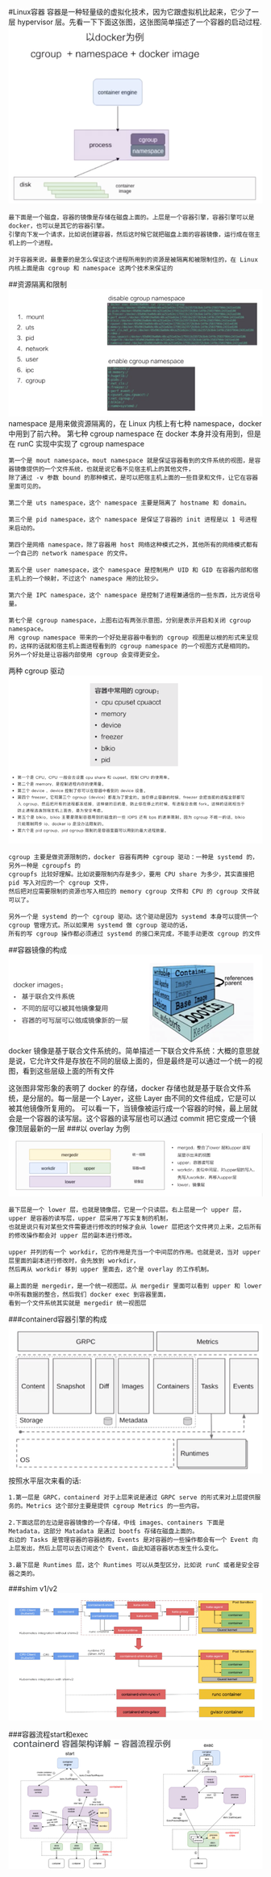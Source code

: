 #Linux容器
容器是一种轻量级的虚拟化技术，因为它跟虚拟机比起来，它少了一层 hypervisor 层。先看一下下面这张图，这张图简单描述了一个容器的启动过程.
![](img/.10_container_images/container.png)
    
    最下面是一个磁盘，容器的镜像是存储在磁盘上面的。上层是一个容器引擎，容器引擎可以是 docker，也可以是其它的容器引擎。
    引擎向下发一个请求，比如说创建容器，然后这时候它就把磁盘上面的容器镜像，运行成在宿主机上的一个进程。
    
    对于容器来说，最重要的是怎么保证这个进程所用到的资源是被隔离和被限制住的，在 Linux 内核上面是由 cgroup 和 namespace 这两个技术来保证的
##资源隔离和限制
![](img/.10_container_images/namespace.png)
namespace 是用来做资源隔离的，在 Linux 内核上有七种 namespace，docker 中用到了前六种。
第七种 cgroup namespace 在 docker 本身并没有用到，但是在 runC 实现中实现了 cgroup namespace

    第一个是 mout namespace。mout namespace 就是保证容器看到的文件系统的视图，是容器镜像提供的一个文件系统，也就是说它看不见宿主机上的其他文件，
    除了通过 -v 参数 bound 的那种模式，是可以把宿主机上面的一些目录和文件，让它在容器里面可见的。

    第二个是 uts namespace，这个 namespace 主要是隔离了 hostname 和 domain。

    第三个是 pid namespace，这个 namespace 是保证了容器的 init 进程是以 1 号进程来启动的。

    第四个是网络 namespace，除了容器用 host 网络这种模式之外，其他所有的网络模式都有一个自己的 network namespace 的文件。

    第五个是 user namespace，这个 namespace 是控制用户 UID 和 GID 在容器内部和宿主机上的一个映射，不过这个 namespace 用的比较少。

    第六个是 IPC namespace，这个 namespace 是控制了进程兼通信的一些东西，比方说信号量。

    第七个是 cgroup namespace，上图右边有两张示意图，分别是表示开启和关闭 cgroup namespace。
    用 cgroup namespace 带来的一个好处是容器中看到的 cgroup 视图是以根的形式来呈现的，这样的话就和宿主机上面进程看到的 cgroup namespace 的一个视图方式是相同的。
    另外一个好处是让容器内部使用 cgroup 会变得更安全。
两种 cgroup 驱动
![](img/.10_container_images/cgroup.png)

    cgroup 主要是做资源限制的，docker 容器有两种 cgroup 驱动：一种是 systemd 的，另外一种是 cgroupfs 的
    cgroupfs 比较好理解。比如说要限制内存是多少，要用 CPU share 为多少，其实直接把 pid 写入对应的一个 cgroup 文件，
    然后把对应需要限制的资源也写入相应的 memory cgroup 文件和 CPU 的 cgroup 文件就可以了。

    另外一个是 systemd 的一个 cgroup 驱动。这个驱动是因为 systemd 本身可以提供一个 cgroup 管理方式。所以如果用 systemd 做 cgroup 驱动的话，
    所有的写 cgroup 操作都必须通过 systemd 的接口来完成，不能手动更改 cgroup 的文件
##容器镜像的构成
![](img/.10_container_images/docker_img.png)
docker 镜像是基于联合文件系统的。简单描述一下联合文件系统：大概的意思就是说，它允许文件是存放在不同的层级上面的，但是最终是可以通过一个统一的视图，看到这些层级上面的所有文件

这张图非常形象的表明了 docker 的存储，docker 存储也就是基于联合文件系统，是分层的。每一层是一个 Layer，这些 Layer 由不同的文件组成，它是可以被其他镜像所复用的。
可以看一下，当镜像被运行成一个容器的时候，最上层就会是一个容器的读写层。这个容器的读写层也可以通过 commit 把它变成一个镜像顶层最新的一层
###以 overlay 为例
![](img/.10_container_images/overlay_file_system.png)

    最下层是一个 lower 层，也就是镜像层，它是一个只读层。右上层是一个 upper 层，upper 是容器的读写层，upper 层采用了写实复制的机制，
    也就是说只有对某些文件需要进行修改的时候才会从 lower 层把这个文件拷贝上来，之后所有的修改操作都会对 upper 层的副本进行修改。

    upper 并列的有一个 workdir，它的作用是充当一个中间层的作用。也就是说，当对 upper 层里面的副本进行修改时，会先放到 workdir，
    然后再从 workdir 移到 upper 里面去，这个是 overlay 的工作机制。

    最上面的是 mergedir，是一个统一视图层。从 mergedir 里面可以看到 upper 和 lower 中所有数据的整合，然后我们 docker exec 到容器里面，
    看到一个文件系统其实就是 mergedir 统一视图层

###containerd容器引擎的构成
![](img/.10_container_images/containerd.png)
按照水平层次来看的话:
    
    1.第一层是 GRPC，containerd 对于上层来说是通过 GRPC serve 的形式来对上层提供服务的。Metrics 这个部分主要是提供 cgroup Metrics 的一些内容。

    2.下面这层的左边是容器镜像的一个存储，中线 images、containers 下面是 Metadata，这部分 Matadata 是通过 bootfs 存储在磁盘上面的。
    右边的 Tasks 是管理容器的容器结构，Events 是对容器的一些操作都会有一个 Event 向上层发出，然后上层可以去订阅这个 Event，由此知道容器状态发生什么变化。

    3.最下层是 Runtimes 层，这个 Runtimes 可以从类型区分，比如说 runC 或者是安全容器之类的。


###shim v1/v2
![](img/.10_container_images/shim.png)

###容器流程start和exec
![](img/.10_container_images/container_start_n_exec.png)